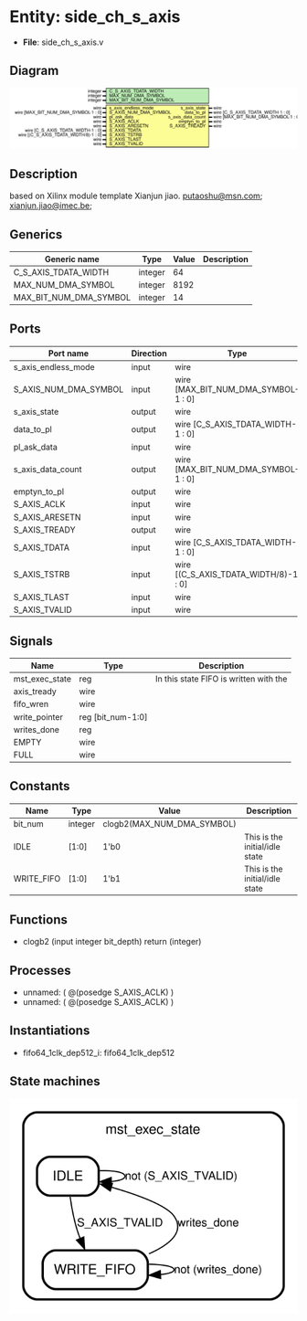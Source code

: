 # Entity: side_ch_s_axis

- **File**: side_ch_s_axis.v
## Diagram

![Diagram](side_ch_s_axis.svg "Diagram")
## Description

based on Xilinx module template
 Xianjun jiao. putaoshu@msn.com; xianjun.jiao@imec.be;
 
## Generics

| Generic name           | Type    | Value | Description |
| ---------------------- | ------- | ----- | ----------- |
| C_S_AXIS_TDATA_WIDTH   | integer | 64    |             |
| MAX_NUM_DMA_SYMBOL     | integer | 8192  |             |
| MAX_BIT_NUM_DMA_SYMBOL | integer | 14    |             |
## Ports

| Port name             | Direction | Type                                  | Description |
| --------------------- | --------- | ------------------------------------- | ----------- |
| s_axis_endless_mode   | input     | wire                                  |             |
| S_AXIS_NUM_DMA_SYMBOL | input     | wire [MAX_BIT_NUM_DMA_SYMBOL-1 : 0]   |             |
| s_axis_state          | output    | wire                                  |             |
| data_to_pl            | output    | wire [C_S_AXIS_TDATA_WIDTH-1 : 0]     |             |
| pl_ask_data           | input     | wire                                  |             |
| s_axis_data_count     | output    | wire [MAX_BIT_NUM_DMA_SYMBOL-1 : 0]   |             |
| emptyn_to_pl          | output    | wire                                  |             |
| S_AXIS_ACLK           | input     | wire                                  |             |
| S_AXIS_ARESETN        | input     | wire                                  |             |
| S_AXIS_TREADY         | output    | wire                                  |             |
| S_AXIS_TDATA          | input     | wire [C_S_AXIS_TDATA_WIDTH-1 : 0]     |             |
| S_AXIS_TSTRB          | input     | wire [(C_S_AXIS_TDATA_WIDTH/8)-1 : 0] |             |
| S_AXIS_TLAST          | input     | wire                                  |             |
| S_AXIS_TVALID         | input     | wire                                  |             |
## Signals

| Name           | Type               | Description                             |
| -------------- | ------------------ | --------------------------------------- |
| mst_exec_state | reg                | In this state FIFO is written with the  |
| axis_tready    | wire               |                                         |
| fifo_wren      | wire               |                                         |
| write_pointer  | reg  [bit_num-1:0] |                                         |
| writes_done    | reg                |                                         |
| EMPTY          | wire               |                                         |
| FULL           | wire               |                                         |
## Constants

| Name       | Type    | Value                      | Description                    |
| ---------- | ------- | -------------------------- | ------------------------------ |
| bit_num    | integer | clogb2(MAX_NUM_DMA_SYMBOL) |                                |
| IDLE       | [1:0]   | 1'b0                       | This is the initial/idle state |
| WRITE_FIFO | [1:0]   | 1'b1                       | This is the initial/idle state |
## Functions
- clogb2 <font id="function_arguments">(input integer bit_depth)</font> <font id="function_return">return (integer)</font>
## Processes
- unnamed: ( @(posedge S_AXIS_ACLK) )
- unnamed: ( @(posedge S_AXIS_ACLK) )
## Instantiations

- fifo64_1clk_dep512_i: fifo64_1clk_dep512
## State machines

![Diagram_state_machine_0]( stm_side_ch_s_axis_00.svg "Diagram")